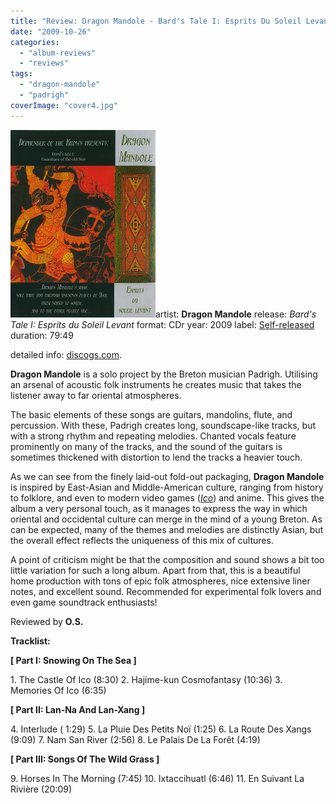 ```yaml
---
title: "Review: Dragon Mandole - Bard's Tale I: Esprits Du Soleil Levant (2009)"
date: "2009-10-26"
categories: 
  - "album-reviews"
  - "reviews"
tags: 
  - "dragon-mandole"
  - "padrigh"
coverImage: "cover4.jpg"
---
```


[![dragonmandole_bt1](images/cover4.jpg "dragonmandole_bt1")](http://www.eveningoflight.nl/wordpress/wp-content/uploads/2009/10/cover4.jpg)artist: **Dragon Mandole** release: _Bard's Tale I: Esprits du Soleil Levant_ format: CDr year: 2009 label: [Self-released](http://www.myspace.com/oeildelune) duration: 79:49

detailed info: [discogs.com](http://www.discogs.com/Dragon-Mandole-Bards-Tale-I-Esprits-Du-Soleil-Levant/release/1917520).

**Dragon Mandole** is a solo project by the Breton musician Padrigh. Utilising an arsenal of acoustic folk instruments he creates music that takes the listener away to far oriental atmospheres.

The basic elements of these songs are guitars, mandolins, flute, and percussion. With these, Padrigh creates long, soundscape-like tracks, but with a strong rhythm and repeating melodies. Chanted vocals feature prominently on many of the tracks, and the sound of the guitars is sometimes thickened with distortion to lend the tracks a heavier touch.

As we can see from the finely laid-out fold-out packaging, **Dragon Mandole** is inspired by East-Asian and Middle-American culture, ranging from history to folklore, and even to modern video games ([_Ico_](http://en.wikipedia.org/wiki/Ico)) and anime. This gives the album a very personal touch, as it manages to express the way in which oriental and occidental culture can merge in the mind of a young Breton. As can be expected, many of the themes and melodies are distinctly Asian, but the overall effect reflects the uniqueness of this mix of cultures.

A point of criticism might be that the composition and sound shows a bit too little variation for such a long album. Apart from that, this is a beautiful home production with tons of epic folk atmospheres, nice extensive liner notes, and excellent sound. Recommended for experimental folk lovers and even game soundtrack enthusiasts!

Reviewed by **O.S.**

**Tracklist:**

**\[ Part I: Snowing On The Sea \]**

1\. The Castle Of Ico (8:30) 2. Hajime-kun Cosmofantasy (10:36) 3. Memories Of Ico (6:35)

**\[ Part II: Lan-Na And Lan-Xang \]**

4\. Interlude ( 1:29) 5. La Pluie Des Petits Noï (1:25) 6. La Route Des Xangs (9:09) 7. Nam San River (2:56) 8. Le Palais De La Forêt (4:19)

**\[ Part III: Songs Of The Wild Grass \]**

9\. Horses In The Morning (7:45) 10. Ixtaccihuatl (6:46) 11. En Suivant La Rivière (20:09)
